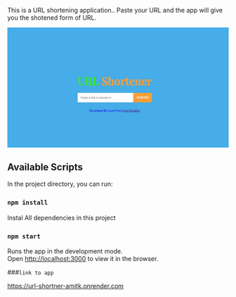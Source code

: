  This is a URL shortening application..
 Paste your URL and the app will give you the shotened form of URL.

![Project Preview](./src/red.png.jpg)

## Available Scripts

In the project directory, you can run:

### `npm install`

Instal All dependencies in this project

### `npm start`

Runs the app in the development mode.<br />
Open [http://localhost:3000](http://localhost:3000) to view it in the browser.

###`link to app`

https://url-shortner-amitk.onrender.com
